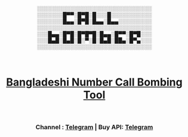 <p align="center"><br>
░░░░░░░░░░░░░░░░░░░░░░░░░░░░░░░<br>
░░░░░░░█▀▀░█▀█░█░░░█░░░░░░░░░░░<br>
░░░░░░░█▄▄░█▀█░█▄▄░█▄▄░░░░░░░░░<br>
░░░░░░░░░░░░░░░░░░░░░░░░░░░░░░░<br>
░░░█▄▄░█▀█░█▀█▀█░█▄▄░█▀▀░█▀█░░░<br>
░░░█▄█░█▄█░█░▀░█░█▄█░██▄░█▀▄░░░<br>
░░░░░░░░░░░░░░░░░░░░░░░░░░░░░░░<br>
</p>
<br>
<h1 align="center"><a href="https://callb0mber.000webhostapp.com" >Bangladeshi Number Call Bombing Tool</a></h1>
<br>
<h3 align="center">
  Channel : <a href="https://t.me/bdcallbomber" target="_blank">Telegram</a> |
Buy API: <a href='http://t.me/e3rror_m4ck3r' target="_blank">Telegram</a>
</h3>
</p>
<!--
**bdcallbomber/bdcallbomber** is a ✨ _special_ ✨ repository because its `README.md` (this file) appears on your GitHub profile.

Here are some ideas to get you started:

- 🔭 I’m currently working on ...
- 🌱 I’m currently learning ...
- 👯 I’m looking to collaborate on ...
- 🤔 I’m looking for help with ...
- 💬 Ask me about ...
- 📫 How to reach me: ...
- 😄 Pronouns: ...
- ⚡ Fun fact: ...
-->
